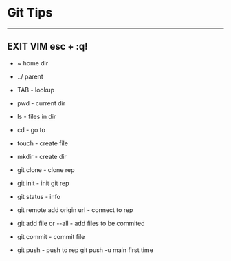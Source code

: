 # Git Tips


----
**EXIT VIM**
esc + :q!
---

- ~ home dir

- ../ parent

- TAB - lookup

- pwd - current dir

- ls - files in dir

- cd - go to

- touch - create file

- mkdir - create dir

- git clone - clone rep

- git init - init git rep

- git status - info

- git remote add origin url - connect to rep

- git add file or --all - add files to be commited

- git commit - commit file

- git push - push to rep git push -u main first time